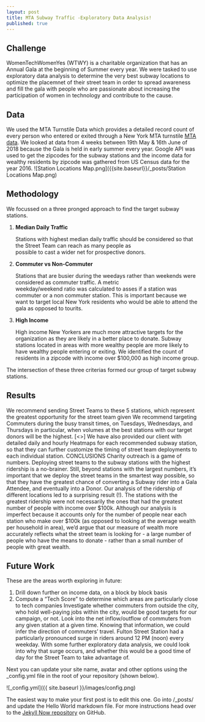 ```yaml
---
layout: post
title: MTA Subway Traffic -Exploratory Data Analysis!
published: true
---
```


## Challenge
WomenTechWomenYes (WTWY) is a charitable organization that has an Annual Gala at the beginning of Summer every year. We were tasked to use exploratory data analysis to determine the very best subway locations to optimize the placemnet of their street team in order to spread awareness and fill the gala with people who are passionate about increasing the participation of women in technology and contribute to the cause.

## Data
We used the MTA Turnstile Data which provides a detailed record count of every person who entered or exited through a New York MTA turnstile [MTA data](http://web.mta.info/developers/turnstile.html). We looked at data from 4 weeks  between 19th May & 16th June of 2018 because the Gala is held in early summer every year. Google API was used to get the zipcodes for the subway stations and the income data for wealthy residents by zipcode  was gathered from US Census data for the year 2016.
![Station Locations Map.png]({{site.baseurl}}/_posts/Station Locations Map.png)

## Methodology
We focussed on a three pronged approach to find the target subway stations.

1. **Median Daily Traffic**
   
   Stations with highest median daily traffic should be considered so that the Street Team can reach as many people as                      
   possible to cast a wider net for prospective donors.
2. **Commuter vs Non-Commuter**
   
   Stations that are busier during the weedays rather than weekends were considered as commuter traffic. A metric  
   weekday/weekend ratio was calculated to asses if a station was commuter or a non commuter station. This is important
   because we want to target local New York residents who would be able to attend the gala as opposed to tourits.
3. **High Income**
   
   High income New Yorkers are much more attractive targets for the organization as they are likely in a better place to
   donate. Subway stations located in areas with more wealthy people are more likely to have wealthy people entering or
   exiting. We identified the count of residents in a zipcode with income over $100,000  as high income group.

The intersection of these three criterias formed our group of target subway stations.

## Results

We recommend sending Street Teams to these 5 stations, which represent the greatest opportunity for the street team given 
We recommend targeting Commuters during the busy transit times, on Tuesdays, Wednesdays, and Thursdays in particular, when volumes at the best stations with our target donors will be the highest.
[<<SEE HEATMAP>>]
We have also provided our client with detailed daily and hourly Heatmaps for each recommended subway station, so that they can further customize the timing of street team deployments to each individual station.
CONCLUSIONS
Charity outreach is a game of numbers. Deploying street teams to the subway stations with the highest ridership is a no-brainer.
Still, beyond stations with the largest numbers, it’s important that we deploy the street teams in the smartest way possible, so that they have the greatest chance of converting a Subway rider into a Gala Attendee, and eventually into a Donor.
Our analysis of the ridership of different locations led to a surprising result (!).
The stations with the greatest ridership were not necessarily the ones that had the greatest number of people with income over $100k.
Although our analysis is imperfect because it accounts only for the number of people near each station who make over $100k (as opposed to looking at the average wealth per household in area), we’d argue that our measure of wealth more accurately reflects what the street team is looking for - a large number of people who have the means to donate - rather than a small number of people with great wealth.


## Future Work
These are the areas worth exploring in future:
 
1. Drill down further on income data, on a block by block basis 
2. Compute a “Tech Score” to determine which areas are particularly close to tech companies 
Investigate whether commuters from outside the city, who hold well-paying jobs within the city, would be good targets for our campaign, or not.
Look into the net inflow/outflow of commuters from any given station at a given time. Knowing that information, we could infer the direction of commuters’ travel.
Fulton Street Station had a particularly pronounced surge in riders around 12 PM (noon) every weekday. With some further exploratory data analysis, we could look into why that surge occurs, and whether this would be a good time of day for the Street Team to take advantage of.



Next you can update your site name, avatar and other options using the _config.yml file in the root of your repository (shown below).

![_config.yml]({{ site.baseurl }}/images/config.png)

The easiest way to make your first post is to edit this one. Go into /_posts/ and update the Hello World markdown file. For more instructions head over to the [Jekyll Now repository](https://github.com/barryclark/jekyll-now) on GitHub.
